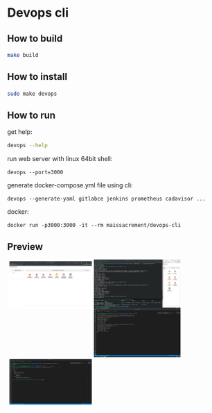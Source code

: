 # Devops cli

## How to build
```bash
make build
```

## How to install

```bash
sudo make devops
```

## How to run

get help:
```bash
devops --help
```

run web server with linux 64bit shell:
```shell
devops --port=3000
```

generate docker-compose.yml file using cli:
```shell
devops --generate-yaml gitlabce jenkins prometheus cadavisor ...
```

docker:
```shell
docker run -p3000:3000 -it --rm maissacrement/devops-cli
```

## Preview

<img src="assets/siteweb.png" style="width:200px;float: left" alt="Web UI">

<img src="assets/sitewebdocker.png" style="width:200px;float: left" alt="Docker">

<img src="assets/sitewebserver.png" style="width:200px;float: left" alt="Server">

<img src="assets/sitewebcli.png" style="width:200px;float: left" alt="CLI">
